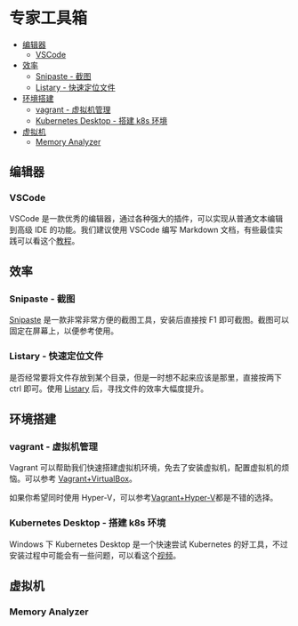 # 专家工具箱

- [编辑器](#编辑器)
  - [VSCode](#vscode)
- [效率](#效率)
  - [Snipaste - 截图](#snipaste---截图)
  - [Listary - 快速定位文件](#listary---快速定位文件)
- [环境搭建](#环境搭建)
  - [vagrant - 虚拟机管理](#vagrant---虚拟机管理)
  - [Kubernetes Desktop - 搭建 k8s 环境](#kubernetes-desktop---搭建-k8s-环境)
- [虚拟机](#虚拟机)
  - [Memory Analyzer](#memory-analyzer)


## 编辑器

### VSCode

VSCode 是一款优秀的编辑器，通过各种强大的插件，可以实现从普通文本编辑到高级 IDE 的功能。我们建议使用 VSCode 编写 Markdown 文档，有些最佳实践可以看这个[教程](./editor/vscode-intro.md)。


## 效率

### Snipaste - 截图

[Snipaste](https://zh.snipaste.com/) 是一款非常非常方便的截图工具，安装后直接按 F1 即可截图。截图可以固定在屏幕上，以便参考使用。

### Listary - 快速定位文件

是否经常要将文件存放到某个目录，但是一时想不起来应该是那里，直接按两下 ctrl 即可。使用 [Listary](https://www.listary.com/) 后，寻找文件的效率大幅度提升。


## 环境搭建

### vagrant - 虚拟机管理

Vagrant 可以帮助我们快速搭建虚拟机环境，免去了安装虚拟机，配置虚拟机的烦恼。可以参考 [Vagrant+VirtualBox](./env/create-vms-with-vagrant-and-virtualbox.md)。

如果你希望同时使用 Hyper-V，可以参考[Vagrant+Hyper-V](http://yylives.cc/2021/08/10/create-vm-with-hyperv-and-vagrant/)都是不错的选择。

### Kubernetes Desktop - 搭建 k8s 环境

Windows 下 Kubernetes Desktop 是一个快速尝试 Kubernetes 的好工具，不过安装过程中可能会有一些问题，可以看这个[视频](https://www.bilibili.com/video/BV1s7411f78L/)。

## 虚拟机

### Memory Analyzer


